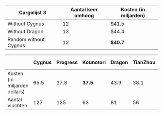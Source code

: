 |Cargolijst 3|Aantal keer omhoog|Kosten (in miljarden)|
|---|---|---|
|Without Cygnus|12|$41.5|
|Without Dragon|13|$44.4|
|Random without Cygnus|12|**$40.7**|



||Cygnus|Progress|Kounotori|Dragon|TianZhou|Verne ATV|
|---|---|---|---|---|---|---|
|Kosten (in miljarden dollars)|65.5|37.8|**37.5**|43.9|38.1|48.8|
|Aantal vluchten|127|125|63|81|56|**34**|
